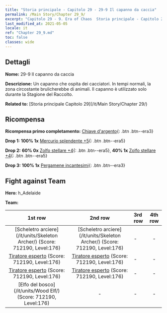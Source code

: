 ```yaml
---
title: "Storia principale - Capitolo 29 - 29-9 Il capanno da caccia"
permalink: /Main Story/Chapter 29_9/
excerpt: "Capitolo 29 - 9. Era of Chaos  Storia principale - Capitolo 29_9. 29-9 Il capanno da caccia"
last_modified_at: 2021-05-05
locale: it
ref: "Chapter 29_9.md"
toc: false
classes: wide
---
```


## Dettagli

 **Nome:** 29-9 Il capanno da caccia

 **Descrizione:** Un capanno che ospita dei cacciatori. In tempi normali, la zona circostante brulicherebbe di animali. Il capanno è utilizzato solo durante la Stagione del Raccolto.

 **Related to:** [Storia principale Capitolo 29](/it/Main Story/Chapter 29/)

## Ricompensa

 **Ricompensa primo completamento:** [Chiave d'argento](/ItemsIT/con_693/){: .btn .btn--era3}

 **Drop 1:** **100% 1x** [Mercurio splendente +5](/ItemsIT/mat_98/){: .btn .btn--era5}

 **Drop 2:** **60% 0x** [Zolfo stellare +4](/ItemsIT/mat_92/){: .btn .btn--era5}, **40% 1x** [Zolfo stellare +4](/ItemsIT/mat_92/){: .btn .btn--era5}

 **Drop 3:** **100% 1x** [Pergamene incantesimi](/ItemsIT/con_694/){: .btn .btn--era3}


## Fight against Team
 **Hero:** h_Adelaide

 **Team:**


  | 1st row | 2nd row | 3rd row | 4th row |
  |:----:|:----:|:----|:----:|
  | [Scheletro arciere](/it/units/Skeleton Archer/) (Score: 712190, Level:176)  | [Scheletro arciere](/it/units/Skeleton Archer/) (Score: 712190, Level:176)  | - | - |
  | [Tiratore esperto](/it/units/Sharpshooter/) (Score: 712190, Level:176)  | [Tiratore esperto](/it/units/Sharpshooter/) (Score: 712190, Level:176)  | - | - |
  | [Tiratore esperto](/it/units/Sharpshooter/) (Score: 712190, Level:176)  | [Tiratore esperto](/it/units/Sharpshooter/) (Score: 712190, Level:176)  | - | - |
  | [Elfo del bosco](/it/units/Wood Elf/) (Score: 712190, Level:176)  | - | - | - |


